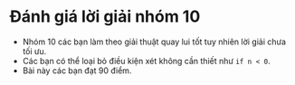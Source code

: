 # Đánh giá lời giải nhóm 10
- Nhóm 10 các bạn làm theo giải thuật quay lui tốt tuy nhiên lời giải chưa tối ưu.
- Các bạn có thể loại bỏ điều kiện xét không cần thiết như `if n < 0`.
- Bài này các bạn đạt 90 điểm.